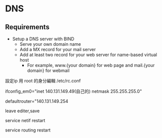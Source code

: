 # DNS
## Requirements
- Setup a DNS server with BIND
  - Serve your own domain name
  - Add a MX record for your mail server
  - Add at least two record for your web server for name-based virtual host
    - For example, www.{your domain} for web page and mail.{your domain} for webmail



設定ip 
用 root 的身分編輯 /etc/rc.conf 

ifconfig_em0="inet 140.131.149.49(自己的)  netmask 255.255.255.0"

defaultrouter="140.131.149.254

leave editer,save

service netif restart

service routing restart

